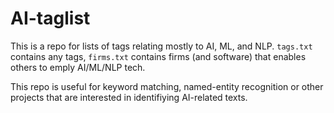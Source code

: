 AI-taglist
==========

This is a repo for lists of tags relating mostly to AI, ML, and NLP. `tags.txt` contains any tags, `firms.txt` contains firms (and software) that enables others to emply AI/ML/NLP tech.

This repo is useful for keyword matching, named-entity recognition or other projects that are interested in identifiying AI-related texts. 
